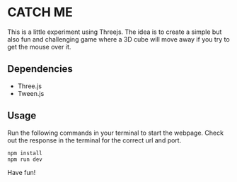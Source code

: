 # CATCH ME

This is a little experiment using Threejs. The idea is to create a simple but also fun and challenging game where a 3D cube will move away if you try to get the mouse over it.

## Dependencies

- Three.js
- Tween.js

## Usage

Run the following commands in your terminal to start the webpage. Check out the response in the terminal for the correct url and port.

```
npm install
npm run dev
```

Have fun! 
